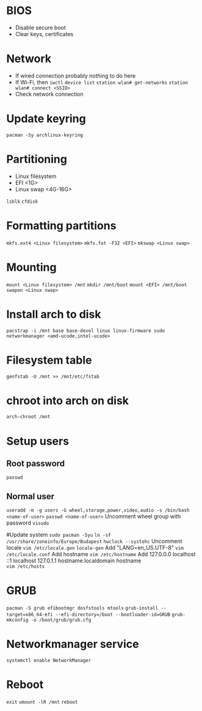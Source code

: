 # BIOS
 - Disable secure boot
 - Clear keys, certificates

# Network
 - If wired connection probably nothing to do here
 - If Wi-Fi, then
	`iwctl`
	`device list`
	`station wlan# get-networks`
	`station wlan# connect <SSID>`
 - Check network connection

# Update keyring
`pacman -Sy archlinux-keyring`

# Partitioning
 - Linux filesystem
 - EFI <1G>
 - Linux swap <4G-16G>

`lsblk`
`cfdisk`

# Formatting partitions
`mkfs.ext4 <Linux filesystem>`
`mkfs.fat -F32 <EFI>`
`mkswap <Linux swap>`

# Mounting
`mount <Linux filesystem> /mnt`
`mkdir /mnt/boot`
`mount <EFI> /mnt/boot`
`swapon <Linux swap>`

# Install arch to disk
`pacstrap -i /mnt base base-devel linux linux-firmware sudo networkmanager <amd-ucode,intel-ucode>`

# Filesystem table
`genfstab -U /mnt >> /mnt/etc/fstab`

# chroot into arch on disk
`arch-chroot /mnt`

# Setup users
## Root password
`passwd`
## Normal user
`useradd -m -g users -G wheel,storage,power,video,audio -s /bin/bash <name-of-user>`
`passwd <name-of-user>`
Uncomment wheel group with password
`visudo`

#Update system
`sudo pacman -Syu`
`ln -sf /usr/share/zoneinfo/Europe/Budapest`
`hwclock --systohc`
Uncomment locale
`vim /etc/locale.gen`
`locale-gen`
Add "LANG=en_US.UTF-8"
`vim /etc/locale.conf`
Add hostname
`vim /etc/hostname`
Add
127.0.0.0	localhost
::1		localhost
127.0.1.1	hostname.localdomain	hostname	
`vim /etc/hosts`

# GRUB
`pacman -S grub efibootmgr dosfstools mtools`
`grub-install --target=x86_64-efi --efi-directory=/boot --bootloader-id=GRUB`
`grub-mkconfig -o /boot/grub/grub.cfg`

# Networkmanager service
`systemctl enable NetworkManager`

# Reboot
`exit`
`umount -lR /mnt`
`reboot`
